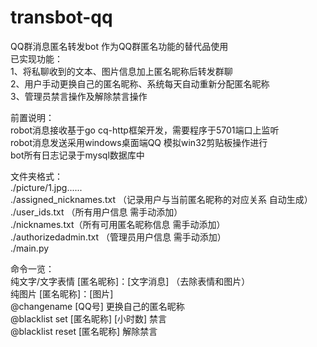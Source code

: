 # transbot-qq  
QQ群消息匿名转发bot 作为QQ群匿名功能的替代品使用  
已实现功能：  
1、将私聊收到的文本、图片信息加上匿名昵称后转发群聊  
2、用户手动更换自己的匿名昵称、系统每天自动重新分配匿名昵称  
3、管理员禁言操作及解除禁言操作  
  
前置说明：  
robot消息接收基于go cq-http框架开发，需要程序于5701端口上监听  
robot消息发送采用windows桌面端QQ 模拟win32剪贴板操作进行  
bot所有日志记录于mysql数据库中  
  
文件夹格式：  
./picture/1.jpg......  
./assigned_nicknames.txt  （记录用户与当前匿名昵称的对应关系 自动生成）  
./user_ids.txt （所有用户信息 需手动添加）  
./nicknames.txt（所有可用匿名昵称信息 需手动添加）  
./authorizedadmin.txt （管理员用户信息 需手动添加）  
./main.py  
  
命令一览：  
纯文字/文字表情    [匿名昵称]：[文字消息]  （去除表情和图片）  
纯图片     [匿名昵称]：[图片]  
@changename [QQ号]     更换自己的匿名昵称  
@blacklist set [匿名昵称] [小时数]   禁言  
@blacklist reset [匿名昵称]   解除禁言  
